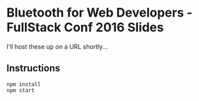# Bluetooth for Web Developers - FullStack Conf 2016 Slides

I'll host these up on a URL shortly...

## Instructions

```
npm install
npm start
```
